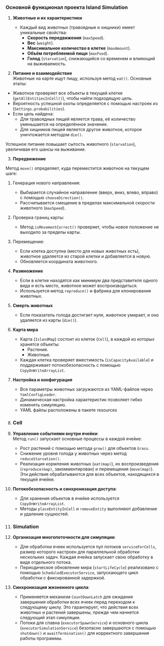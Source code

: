 ### Основной функционал проекта Island Simulation

1. **Животные и их характеристики**  
   - Каждый вид животных (травоядные и хищники) имеет уникальные свойства:
     - **Скорость передвижения** (`maxSpeed`).
     - **Вес** (`weight`).
     - **Максимальное количество в клетке** (`maxAmount`).
     - **Объём потребляемой пищи** (`maxFood`).
     - **Голод** (`starvation`), снижающийся со временем и влияющий на выживаемость.

2. **Питание и взаимодействие**   
Животные на карте ищут пищу, используя метод `eat()`. Основные этапы:  
- Животное проверяет все объекты в текущей клетке (`getAllEntitiesInCell()`), чтобы найти подходящую цель.  
- Вероятность успешной охоты определяется с помощью настроек из (`Settings.probabilities`).  
- Если цель найдена:  
  - Для травоядных пищей является трава, её количество уменьшается на определённое значение.  
  - Для хищников пищей является другое животное, которое уничтожается методом `die()`.  

Успешное питание повышает сытость животного (`starvation`), увеличивая его шансы на выживание.

3. **Передвижение**  

Метод `move()` определяет, куда переместится животное на текущем шаге:  
   1) Генерация нового направления: 
      - Выбирается случайное направление (вверх, вниз, влево, вправо) с помощью `chooseDirection()`.  
      - Рассчитывается смещение в пределах максимальной скорости животного (`maxSpeed`).  

   2) Проверка границ карты: 
      - Метод `isMovementCorrect()` проверяет, чтобы новое положение не выходило за пределы карты.  

   3) Перемещение:
      - Если клетка доступна (место для новых животных есть), животное удаляется из старой клетки и добавляется в новую.  
      - Обновляется координата животного.  

4. **Размножение**  
   - Если в клетке находятся как минимум два представителя одного вида и есть место, животное может воспроизводиться.
   - Используется метод `reproduce()` и фабрика для клонирования животных.

5. **Смерть животных**  
   - Если показатель голода достигает нуля, животное умирает, и оно удаляется из карты (`die()`).

6. **Карта мира**  
   - Карта (`IslandMap`) состоит из клеток (`Cell`), в каждой из которых хранятся объекты:
     - Растения.
     - Животные.
   - Каждая клетка проверяет вместимость (`isCapacityAvailable`) и поддерживает потокобезопасность с помощью `CopyOnWriteArrayList`.

7. **Настройка и конфигурация**  
   - Все параметры животных загружаются из YAML-файлов через `YamlConfigLoader`.
   - Динамическая настройка характеристик позволяет гибко изменять симуляцию.
   - YAML файлы расположены в пакете resources
     
8. ### **Cell**  
1. **Управление событиями внутри ячейки**:  
   Метод `run()` запускает основные процессы в каждой ячейке:  
   - Рост растений с помощью метода `grow()` для объектов `Grass`.  
   - Снижение уровня голода у животных через метод `reduceStarvation()`.  
   - Реализация кормления животных (`eat(map)`), их воспроизведения (`reproduce(map)`, закомментирован) и перемещения (`move(map)`).  
   Эти действия обрабатываются для всех объектов, находящихся в текущей ячейке.  

2. **Потокобезопасность и синхронизация доступа**:  
   - Для хранения объектов в ячейке используется `CopyOnWriteArrayList`.  
   - Методы `placeEntityInCell` и `removeEntity` выполняют добавление и удаление сущностей.  

9. ### **Simulation**  
1. **Организация многопоточности для симуляции**:  
   - Для обработки ячеек используется пул потоков `serviceForCells`, размер которого настроен для параллельной обработки нескольких задач. Каждая ячейка запускает свою обработку в виде отдельного потока.  
   - Периодическое обновление мира (`startLifeCycle`) реализовано с помощью `ScheduledExecutorService`, запускающего цикл обработки с фиксированной задержкой.  

2. **Синхронизация жизненного цикла**:  
   - Применяется механизм `CountDownLatch` для ожидания завершения обработки всех ячеек перед переходом к следующему циклу. Это гарантирует, что действия всех животных и растений завершены, прежде чем начнется следующий этап симуляции.  
   - Потоки для спавна (`executorSpawnService`) и основного цикла (`executorSimulationService`) безопасно завершаются с помощью `shutdown()` и `awaitTermination()` для корректного завершения работы программы.
